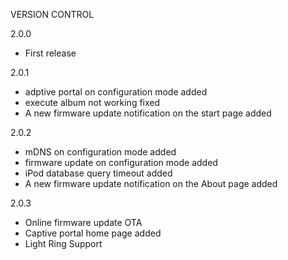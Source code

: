 VERSION CONTROL

2.0.0  
- First release  

2.0.1  
- adptive portal on configuration mode added  
- execute album not working fixed  
- A new firmware update notification on the start page added  

2.0.2  
- mDNS on configuration mode added  
- firmware update on configuration mode added  
- iPod database query timeout added  
- A new firmware update notification on the About page added

2.0.3
- Online firmware update OTA
- Captive portal home page added
- Light Ring Support
